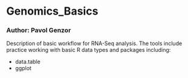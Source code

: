 # Genomics_Basics

### Author: Pavol Genzor
Description of basic workflow for RNA-Seq analysis. The tools include practice working with basic R data types and packages including:
- data.table
- ggplot



